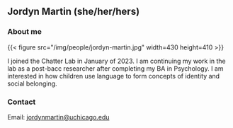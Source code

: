 ## Jordyn Martin (she/her/hers)

### About me

{{< figure src="/img/people/jordyn-martin.jpg" width=430 height=410 >}}


I joined the Chatter Lab in January of 2023. I am continuing my work in the lab as a post-bacc researcher after completing my BA in Psychology. I am interested in how children use language to form concepts of identity and social belonging.

### Contact 
Email: jordynmartin@uchicago.edu
